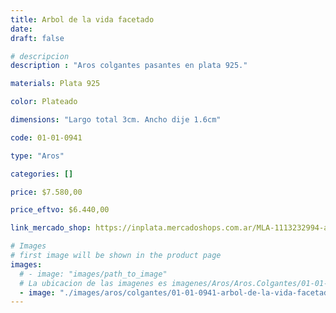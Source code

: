 ```yaml
---
title: Arbol de la vida facetado
date: 
draft: false

# descripcion
description : "Aros colgantes pasantes en plata 925."

materials: Plata 925

color: Plateado

dimensions: "Largo total 3cm. Ancho dije 1.6cm"

code: 01-01-0941

type: "Aros"

categories: []

price: $7.580,00

price_eftvo: $6.440,00

link_mercado_shop: https://inplata.mercadoshops.com.ar/MLA-1113232994-aros-plata-925-arbol-de-la-vida-facetado-_JM

# Images
# first image will be shown in the product page
images:
  # - image: "images/path_to_image"
  # La ubicacion de las imagenes es imagenes/Aros/Aros.Colgantes/01-01-0941-arbol-de-la-vida-facetado
  - image: "./images/aros/colgantes/01-01-0941-arbol-de-la-vida-facetado.jpg"
---
```

